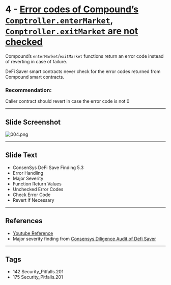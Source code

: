 
# 4 - [Error codes of Compound’s `Comptroller.enterMarket`, `Comptroller.exitMarket` are not checked](./Error%20codes%20of%20Compound’s%20`Comptroller.enterMarket`,%20`Comptroller.exitMarket`%20are%20not%20checked.md)

Compound’s `enterMarket`/`exitMarket` functions return an error code instead of reverting in case of failure. 

DeFi Saver smart contracts never check for the error codes returned from Compound smart contracts.

### Recommendation:
Caller contract should revert in case the error code is not 0
___
## Slide Screenshot
![004.png](../../images/7.%20Audit%20Findings%20101/004.png)
___
## Slide Text
- ConsenSys DeFi Save Finding 5.3
- Error Handling
- Major Severity
- Function Return Values
- Unchecked Error Codes
- Check Error Code
- Revert if Necessary
___
## References
- [Youtube Reference](https://youtu.be/SromSImIpHE?t=408)
- Major severity finding from [Consensys Diligence Audit of Defi Saver](https://consensys.net/diligence/audits/2021/03/defi-saver/#error-codes-of-compound-s-comptroller-entermarket-comptroller-exitmarket-are-not-checked)
___
## Tags
- 142 Security_Pitfalls.201
- 175 Security_Pitfalls.201
